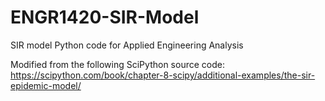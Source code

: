 # ENGR1420-SIR-Model

SIR model Python code for Applied Engineering Analysis 

Modified from the following SciPython source code:
https://scipython.com/book/chapter-8-scipy/additional-examples/the-sir-epidemic-model/

